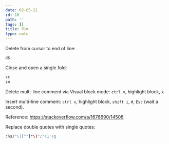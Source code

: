 ```yaml
---
date: 02-05-21
id: 10
path: ''
tags: []
title: Vim
type: note
---
```


Delete from cursor to end of line:

~~~bash
d$
~~~

Close and open a single fold:

~~~bash
zc
zo
~~~

Delete multi-line comment via Visual block mode: `ctrl v`, highlight block, `x`

Insert multi-line comment: `ctrl v`, highlight block, `shift i`, `#`, `Esc`
(wait a second).

Reference: <https://stackoverflow.com/a/1676690/14508>

Replace double quotes with single quotes:

```bash
:%s/"\([^"]*\)"/'\1'/g
```